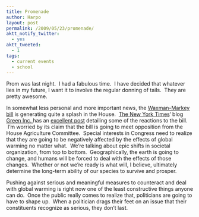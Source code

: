 ```yaml
---
title: Promenade
author: Harpo
layout: post
permalink: /2009/05/23/promenade/
aktt_notify_twitter:
  - yes
aktt_tweeted:
  - 1
tags:
  - current events
  - school
---
```

Prom was last night.  I had a fabulous time.  I have decided that whatever lies in my future, I want it to involve the regular donning of tails.  They are pretty awesome.

In somewhat less personal and more important news, the <a href="http://news.google.com/news?um=1&ned=us&hl=en&q=waxman-markey" target="_blank">Waxman-Markey bill</a> is generating quite a splash in the House.  <a href="http://nytimes.com" target="_blank">The New York Times</a>&#8216; blog [Green Inc. ][1]has an <a href="http://greeninc.blogs.nytimes.com/2009/05/22/the-climate-bill-debate-continues/" target="_blank">excellent post</a> detailing some of the reactions to the bill.  I&#8217;m worried by its claim that the bill is going to meet opposition from the House Agriculture Committee.  Special interests in Congress need to realize that they are going to be negatively affected by the effects of global warming no matter what.  We&#8217;re talking about epic shifts in societal organization, from top to bottom.  Geographically, the earth is going to change, and humans will be forced to deal with the effects of those changes.  Whether or not we&#8217;re ready is what will, I believe, ultimately determine the long-term ability of our species to survive and prosper.

Pushing against serious and meaningful measures to counteract and deal with global warming is right now one of the least constructive things anyone can do.  Once the public really comes to realize that, politicians are going to have to shape up.  When a politician drags their feet on an issue that their constituents recognize as serious, they don&#8217;t last.

 [1]: http://greeninc.blogs.nytimes.com
